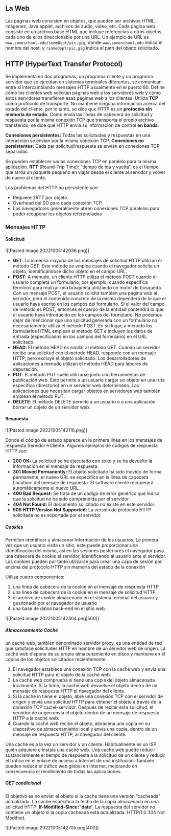 ## La Web

Las páginas web consisten en objetos, que pueden ser archivos HTML, imágenes, Java applet, archivos de audio, video, etc. Cada página web consiste en un archivo base HTML que incluye referencias a otros objetos, cada uno de ellos direccionable por una URL. Un ejemplo de URL es `www.someschool.edu/someDept/pic.gig`, donde `www.someschool.edu` indica el nombre del host, y `/someDept/pic.gig` indica el path del objeto solicitado.

## HTTP (HyperText Transfer Protocol)

Se implementa en dos programas, un programa cliente y un programa servidor que se ejecutan en sistemas terminales diferentes, se comunican entre sí intercambiando mensajes HTTP usualmente en el puerto 80. Define cómo los clientes web solicitan páginas web a los servidores web y cómo estos servidores transfieren esas páginas web a los clientes. 
Utiliza **TCP** como protocolo de transporte. No mantiene ninguna información acerca del estado del cliente, por lo tanto, se dice que HTTP es un **protocolo sin memoria de estado.** Como envía las líneas de cabecera de solicitud y respuesta por la misma conexión TCP que transporta el propio archivo transferido, se dice que HTTP envía su información de control **en banda**.
	
**Conexiones persistentes:** Todas las solicitudes y respuestas en una interacción se envían por la misma conexión TCP.
**Conexiones no persistentes:** Cada par solicitud/respuesta se envían en conexiones TCP separadas.

Se pueden establecer varias conexiones TCP en paralelo para la misma aplicación.
**RTT** (Round-Trip Time): “tiempo de ida y vuelta”, es el tiempo que tarda un paquete pequeño en viajar desde el cliente al servidor y volver de nuevo al cliente.

Los problemas del HTTP no persistente son: 
- Requiere 2RTT por objeto
- Overhead del SO para cada conexión TCP
- Los navegadores generalmente abren conexiones TCP paralelas para poder recuperar los objetos referenciados

### Mensajes HTTP

#### Solicitud
![[Pasted image 20221005142036.png]]
- **GET**:
	La inmensa mayoría de los mensajes de solicitud HTTP utilizan el método GET. Este método se emplea cuando el navegador solicita un objeto, identificándose dicho objeto en el campo URL. 
- **POST**:
	A menudo, un cliente HTTP utiliza el método POST cuando el usuario completa un formulario; por ejemplo, cuando especifica términos para realizar una búsqueda utilizando un motor de búsqueda. Con un mensaje POST, el usuario solicita también una página web al servidor, pero el contenido concreto de la misma dependerá de lo que el usuario haya escrito en los campos del formulario. Si el valor del campo de método es POST, entonces el cuerpo de la entidad contendrá lo que el usuario haya introducido en los campos del formulario. 
	No podemos dejar de mencionar que una solicitud generada con un formulario no necesariamente utiliza el método POST. En su lugar, a menudo los formularios HTML emplean el método GET e incluyen los datos de entrada (especificados en los campos del formulario) en el URL solicitado.
- **HEAD**:
	El método HEAD es similar al método GET. Cuando un servidor recibe una solicitud con el método HEAD, responde con un mensaje HTTP, pero excluye el objeto solicitado. Los desarrolladores de aplicaciones a menudo utilizan el método HEAD para labores de depuración.
- **PUT**:
	El método PUT suele utilizarse junto con herramientas de publicación web. Esto permite a un usuario cargar un objeto en una ruta específica (directorio) en un servidor web determinado. Las aplicaciones que necesitan cargar objetos en servidores web también emplean el método PUT.
- **DELETE**:
	El método DELETE permite a un usuario o a una aplicación borrar un objeto de un servidor web.


#### Respuesta
![[Pasted image 20221005142116.png]]

Donde el código de estado aparece en la primera línea en los mensajes de respuesta Servidor->Cliente. Algunos ejemplos de códigos de respuesta HTTP son:
- **200 OK:** La solicitud se ha ejecutado con éxito y se ha devuelto la información en el mensaje de respuesta.
- **301 Moved Permanently:** El objeto solicitado ha sido movido de forma permanente; el nuevo URL se especifica en la línea de cabecera Location: del mensaje de respuesta. El software cliente recuperará automáticamente el nuevo URL.
- **400 Bad Request:** Se trata de un código de error genérico que indica que la solicitud no ha sido comprendida por el servidor.
- **404 Not Found:** El documento solicitado no existe en este servidor.
- **505 HTTP Version Not Supported:** La versión de protocolo HTTP solicitada no es soportada por el servidor.

##### Cookies

Permiten identificar y almacenar información de los usuarios. La primera vez que un usuario visita un sitio, este puede proporcionar una identificación del mismo, así en las sesiones posteriores el navegador pasa una cabecera de cookie al servidor, identificando al usuario ante el servidor. Las cookies pueden por tanto utilizarse para crear una capa de sesión por encima del protocolo HTTP sin memoria del estado de la conexión 

Utiliza cuatro componentes:
1. una línea de cabecera de la cookie en el mensaje de respuesta HTTP
2. una línea de cabecera de la cookie en el mensaje de solicitud HTTP
3. el archivo de cookie almacenado en el sistema terminal del usuario y gestionado por
    el navegador de usuario
4. una base de datos back-end en el sitio web.


![[Pasted image 20221005142304.png|500]]

##### Almacenamiento Caché

un caché web, también denominado servidor proxy, es una entidad de red que satisface
solicitudes HTTP en nombre de un servidor web de origen. La caché web dispone de su
propio almacenamiento en disco y mantiene en él copias de los objetos solicitados
recientemente.

1. El navegador establece una conexión TCP con la caché web y envía una solicitud
    HTTP para el objeto de la caché web.
2. La caché web comprueba si tiene una copia del objeto almacenada localmente. Si la
    tiene, la caché web devuelve el objeto dentro de un mensaje de respuesta HTTP al
    navegador del cliente.
3. Si la caché in tiene el objeto, abre una conexión TCP con el servidor de origen y
    envía una solicitud HTTP para obtener el objeto a través de la conexión TCP
    caché-servidor. Después de recibir esta solicitud, el servidor de origen envía el
    objeto dentro de un mensaje de respuesta HTTP a la caché web.
4. Cuando la caché web recibe el objeto, almacena una copia en su dispositivo de
    almacenamiento local y envía una copia, dentro de un mensaje de respuesta HTTP,
    al navegador del cliente.


Una caché es a la vez un servidor y un cliente. Habitualmente es un ISP quién adquiere e
instala una caché web. Una caché web puede reducir sustancialmente el tiempo de
respuesta a la solicitud de un cliente y reducir el tráfico en el enlace de acceso a Internet de
una institución. También pueden reducir el tráfico web global en Internet, mejorando en
consecuencia el rendimiento de todas las aplicaciones.

##### GET condicional

El objetivo es no enviar el objeto si la cache tiene una versión “cacheada” actualizada. La cache especifica la fecha de la copia almacenada en una solicitud HTTP: **If-Modified-Since: 'date'**. La respuesta del servidor no contiene un objeto si la copia cacheada está actualizada: HTTP/1.0 304 Not Modified.

![[Pasted image 20221005142705.png|400]]